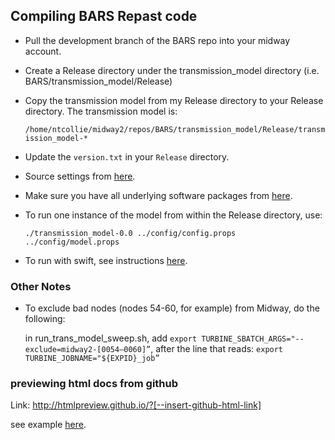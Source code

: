 ## Compiling BARS Repast code

* Pull the development branch of the BARS repo into your midway account.

* Create a Release directory under the transmission_model directory (i.e. BARS/transmission_model/Release)

* Copy the transmission model from my Release directory to your Release directory. The transmission model is:

     `/home/ntcollie/midway2/repos/BARS/transmission_model/Release/transmission_model-*`

* Update the `version.txt` in your `Release` directory.

* Source settings from [here](https://github.com/khanna7/BARS/blob/development/transmission_model/swift_proj/swift/settings.sh).

* Make sure you have all underlying software packages from [here](https://github.com/khanna7/BARS/blob/development/transmission_model/Readme.md).  

* To run one instance of the model from within the Release directory, use: 

   `./transmission_model-0.0 ../config/config.props ../config/model.props`    
   
 * To run with swift, see instructions [here](https://github.com/khanna7/BARS/blob/development/transmission_model/swift_proj/README.md).  

### Other Notes

* To exclude bad nodes (nodes 54-60, for example) from Midway, do the following:

     in run_trans_model_sweep.sh, add `export TURBINE_SBATCH_ARGS="--exclude=midway2-[0054–0060]”`, after the line that reads: `export TURBINE_JOBNAME="${EXPID}_job”`    

### previewing html docs from github

Link: http://htmlpreview.github.io/?[--insert-github-html-link]

see example [here](http://htmlpreview.github.io/?https://github.com/khanna7/BARS/blob/development/transmission_model/r/testing/testing-apr06-2016.html).
